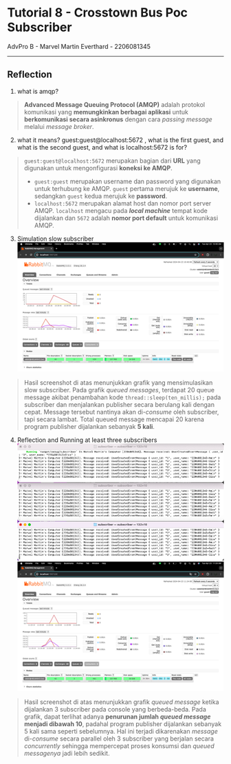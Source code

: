 # Tutorial 8 - Crosstown Bus Poc Subscriber
AdvPro B - Marvel Martin Everthard - 2206081345

---

## Reflection
1. what is amqp?
> **Advanced Message Queuing Protocol (AMQP)** adalah protokol komunikasi yang **memungkinkan berbagai aplikasi** untuk **berkomunikasi secara asinkronus** dengan cara _passing message_ melalui _message broker_.

2. what it means? guest:guest@localhost:5672 , what is the first guest, and what is
the second guest, and what is localhost:5672 is for?
> `guest:guest@localhost:5672` merupakan bagian dari **URL** yang digunakan untuk mengonfigurasi **koneksi ke AMQP**.
> - `guest:guest` merupakan username dan password yang digunakan untuk terhubung ke AMQP. `guest` pertama merujuk ke **username**, sedangkan `guest` kedua merujuk ke **password**.
> - `localhost:5672` merupakan alamat host dan nomor port server AMQP. `localhost` mengacu pada **_local machine_** tempat kode dijalankan dan `5672` adalah **nomor port default** untuk komunikasi AMQP.

3. Simulation slow subscriber
![Simulation slow subscriber](assets/images/SimulationSlowSubscriber.png)
> Hasil screenshot di atas menunjukkan grafik yang mensimulasikan slow subscriber. Pada grafik _queued messages_, terdapat 20 queue message akibat penambahan kode `thread::sleep(ten_millis);` pada subscriber dan menjalankan publisher secara berulang kali dengan cepat. Message tersebut nantinya akan di-_consume_ oleh subscriber, tapi secara lambat. Total queued message mencapai 20 karena program publisher dijalankan sebanyak **5 kali**.

4. Reflection and Running at least three
subscribers
![Console](assets/images/SubscriberConsole.png)
![Monitoring chart](assets/images/MonitoringChart.png)
> Hasil screenshot di atas menunjukkan grafik _queued message_ ketika dijalankan 3 subscriber pada console yang berbeda-beda. Pada grafik, dapat terlihat adanya **penurunan jumlah _queued message_ menjadi dibawah 10**, padahal program publisher dijalankan sebanyak 5 kali sama seperti sebelumnya. Hal ini terjadi dikarenakan _message_ di-_consume_ secara parallel oleh 3 subscriber yang berjalan secara _concurrently_ sehingga mempercepat proses konsumsi dan _queued messagenya_ jadi lebih sedikit.
